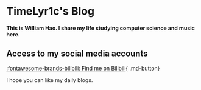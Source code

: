 # TimeLyr1c's Blog

**This is William Hao. I share my life studying computer science and music here.**

## Access to my social media accounts

[:fontawesome-brands-bilibili: Find me on Bilibili](https://space.bilibili.com/1978773038?spm_id_from=333.1387.0.0){ .md-button}

I hope you can like my daily blogs.
